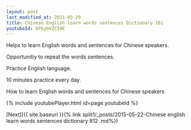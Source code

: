 ```yaml
---
layout: post
last_modified_at: 2021-03-29
title: Chinese English learn words sentences Dictionary 161 
youtubeId: kF6ybVZCI4E
---
```

 
 
Helps to learn English words and sentences for Chinese speakers.

Opportunitiy to repeat the words sentences. 

Practice English language. 
 
10 minutes practice every day. 
 
How to learn English words and sentences for Chinese speakers 
 
{% include youtubePlayer.html id=page.youtubeId %}
 
 
[Next]({{ site.baseurl }}{% link  split1/_posts/2015-05-22-Chinese english learn words sentences dictionary 812 .md%})
 
